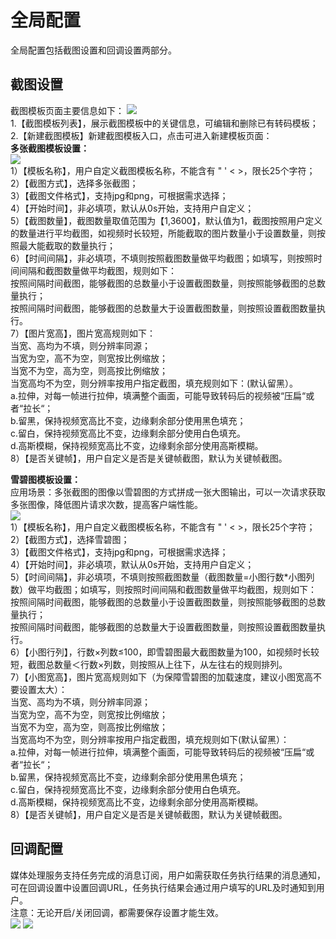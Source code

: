 # 全局配置
全局配置包括截图设置和回调设置两部分。

## 截图设置
截图模板页面主要信息如下：
![](https://github.com/jdcloudcom/cn/blob/cn-Media-Processing-Service/image/Media-Processing-Service/mps-%E6%88%AA%E5%9B%BE%E6%A8%A1%E6%9D%BF-1.png)      
1.【截图模板列表】，展示截图模板中的关键信息，可编辑和删除已有转码模板；     
2.【新建截图模板】新建截图模板入口，点击可进入新建模板页面：   
**多张截图模板设置：**        
![](https://github.com/jdcloudcom/cn/blob/cn-Media-Processing-Service/image/Media-Processing-Service/mps-%E6%88%AA%E5%9B%BE%E6%A8%A1%E6%9D%BF-2.png)    
1）【模板名称】，用户自定义截图模板名称，不能含有 " ' < >，限长25个字符；    
2）【截图方式】，选择多张截图；    
3）【截图文件格式】，支持jpg和png，可根据需求选择；     
4）【开始时间】，非必填项，默认从0s开始，支持用户自定义；    
5）【截图数量】，截图数量取值范围为【1,3600】，默认值为1，截图按照用户定义的数量进行平均截图，如视频时长较短，所能截取的图片数量小于设置数量，则按照最大能截取的数量执行；    
6）【时间间隔】，非必填项，不填则按照截图数量做平均截图；如填写，则按照时间间隔和截图数量做平均截图，规则如下：    
    按照间隔时间截图，能够截图的总数量小于设置截图数量，则按照能够截图的总数量执行；     
    按照间隔时间截图，能够截图的总数量大于设置截图数量，则按照设置截图数量执行。       
7）【图片宽高】，图片宽高规则如下：    
   当宽、高均为不填，则分辨率同源；    
   当宽为空，高不为空，则宽按比例缩放；    
   当宽不为空，高为空，则高按比例缩放；    
   当宽高均不为空，则分辨率按用户指定截图，填充规则如下：(默认留黑）。    
   a.拉伸，对每一帧进行拉伸，填满整个画面，可能导致转码后的视频被“压扁“或者“拉长“；    
   b.留黑，保持视频宽高比不变，边缘剩余部分使用黑色填充；    
   c.留白，保持视频宽高比不变，边缘剩余部分使用白色填充。    
   d.高斯模糊，保持视频宽高比不变，边缘剩余部分使用高斯模糊。    
8）【是否关键帧】，用户自定义是否是关键帧截图，默认为关键帧截图。     

**雪碧图模板设置：**     
应用场景：多张截图的图像以雪碧图的方式拼成一张大图输出，可以一次请求获取多张图像，降低图片请求次数，提高客户端性能。          
![](https://github.com/jdcloudcom/cn/blob/cn-Media-Processing-Service/image/Media-Processing-Service/mps-%E6%88%AA%E5%9B%BE%E6%A8%A1%E6%9D%BF-3.png)     
1）【模板名称】，用户自定义截图模板名称，不能含有 " ' < >，限长25个字符；     
2）【截图方式】，选择雪碧图；      
3）【截图文件格式】，支持jpg和png，可根据需求选择；     
4）【开始时间】，非必填项，默认从0s开始，支持用户自定义；      
5）【时间间隔】，非必填项，不填则按照截图数量（截图数量=小图行数*小图列数）做平均截图；如填写，则按照时间间隔和截图数量做平均截图，规则如下：    
    按照间隔时间截图，能够截图的总数量小于设置截图数量，则按照能够截图的总数量执行；     
    按照间隔时间截图，能够截图的总数量大于设置截图数量，则按照设置截图数量执行。       
6）【小图行列】，行数×列数≤100，即雪碧图最大截图数量为100，如视频时长较短，截图总数量＜行数×列数，则按照从上往下，从左往右的规则排列。     
7）【小图宽高】，图片宽高规则如下（为保障雪碧图的加载速度，建议小图宽高不要设置太大）：    
   当宽、高均为不填，则分辨率同源；    
   当宽为空，高不为空，则宽按比例缩放；    
   当宽不为空，高为空，则高按比例缩放；    
   当宽高均不为空，则分辨率按用户指定截图，填充规则如下(默认留黑）：    
   a.拉伸，对每一帧进行拉伸，填满整个画面，可能导致转码后的视频被“压扁“或者“拉长“；    
   b.留黑，保持视频宽高比不变，边缘剩余部分使用黑色填充；    
   c.留白，保持视频宽高比不变，边缘剩余部分使用白色填充。    
   d.高斯模糊，保持视频宽高比不变，边缘剩余部分使用高斯模糊。    
8）【是否关键帧】，用户自定义是否是关键帧截图，默认为关键帧截图。 

## 回调配置
媒体处理服务支持任务完成的消息订阅，用户如需获取任务执行结果的消息通知，可在回调设置中设置回调URL，任务执行结果会通过用户填写的URL及时通知到用户。    
注意：无论开启/关闭回调，都需要保存设置才能生效。  
![](https://github.com/jdcloudcom/cn/blob/cn-Media-Processing-Service/image/Media-Processing-Service/mps-%E5%9B%9E%E8%B0%83%E9%85%8D%E7%BD%AE-1.png)
![](https://github.com/jdcloudcom/cn/blob/cn-Media-Processing-Service/image/Media-Processing-Service/mps-%E5%9B%9E%E8%B0%83%E9%85%8D%E7%BD%AE-2.png)
